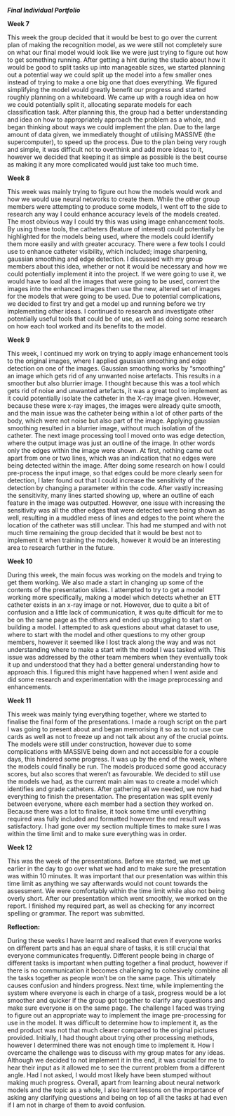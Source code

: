 ***Final Individual Portfolio***



**Week 7**

This week the group decided that it would be best to go over the current plan of making the recognition model, as we were still not completely sure on what our final model would look like we were just trying to figure out how to get something running. After getting a hint during the studio about how it would be good to split tasks up into manageable sizes, we started planning out a potential way we could split up the model into a few smaller ones instead of trying to make a one big one that does everything. We figured simplifying the model would greatly benefit our progress and started roughly planning on a whiteboard. We came up with a rough idea on how we could potentially split it, allocating separate models for each classification task. After planning this, the group had a better understanding and idea on how to appropriately approach the problem as a whole, and began thinking about ways we could implement the plan. Due to the large amount of data given, we immediately thought of utilising MASSIVE (the supercomputer), to speed up the process. Due to the plan being very rough and simple, it was difficult not to overthink and add more ideas to it, however we decided that keeping it as simple as possible is the best course as making it any more complicated would just take too much time.





 **Week 8**
 
This week was mainly trying to figure out how the models would work and how we would use neural networks to create them. While the other group members were attempting to produce some models, I went off to the side to research any way I could enhance accuracy levels of the models created. The most obvious way I could try this was using image enhancement tools. By using these tools, the catheters (feature of interest) could potentially be highlighted for the models being used, where the models could identify them more easily and with greater accuracy. There were a few tools I could use to enhance catheter visibility, which included; image sharpening, gaussian smoothing and edge detection. I discussed with my group members about this idea, whether or not it would be necessary and how we could potentially implement it into the project. If we were going to use it, we would have to load all the images that were going to be used, convert the images into the enhanced images then use the new, altered set of images for the models that were going to be used. Due to potential complications, we decided to first try and get a model up and running before we try implementing other ideas. I continued to research and investigate other potentially useful tools that could be of use, as well as doing some research on how each tool worked and its benefits to the model.


**Week 9**

This week, I continued my work on trying to apply image enhancement tools to the original images, where I applied gaussian smoothing and edge detection on one of the images. Gaussian smoothing works by “smoothing” an image which gets rid of any unwanted noise artefacts. This results in a smoother but also blurrier image. I thought because this was a tool which gets rid of noise and unwanted artefacts, it was a great tool to implement as it could potentially isolate the catheter in the X-ray image given. However, because these were x-ray images, the images were already quite smooth, and the main issue was the catheter being within a lot of other parts of the body, which were not noise but also part of the image. Applying gaussian smoothing resulted in a blurrier image, without much isolation of the catheter. The next image processing tool I moved onto was edge detection, where the output image was just an outline of the image. In other words only the edges within the image were shown. At first, nothing came out apart from one or two lines, which was an indication that no edges were being detected within the image. After doing some research on how I could pre-process the input image, so that edges could be more clearly seen for detection, I later found out that I could increase the sensitivity of the detection by changing a parameter within the code. After vastly increasing the sensitivity, many lines started showing up, where an outline of each feature in the image was outputted. However, one issue with increasing the sensitivity was all the other edges that were detected were being shown as well, resulting in a muddled mess of lines and edges to the point where the location of the catheter was still unclear. This had me stumped and with not much time remaining the group decided that it would be best not to implement it when training the models, however it would be an interesting area to research further in the future.  



**Week 10**

During this week, the main focus was working on the models and trying to get them working. We also made a start in changing up some of the contents of the presentation slides. I attempted to try to get a model working more specifically, making a model which detects whether an ETT catheter exists in an x-ray image or not. However, due to quite a bit of confusion and a little lack of communication, it was quite difficult for me to be on the same page as the others and ended up struggling to start on building a model. I attempted to ask questions about what dataset to use, where to start with the model and other questions to my other group members, however it seemed like I lost track along the way and was not understanding where to make a start with the model I was tasked with. This issue was addressed by the other team members when they eventually took it up and understood that they had a better general understanding how to approach this. I figured this might have happened when I went aside and did some research and experimentation with the image preprocessing and enhancements.  





**Week 11**

This week was mainly tying everything together, where we started to finalise the final form of the presentations. I made a rough script on the part I was going to present about and began memorising it so as to not use cue cards as well as not to freeze up and not talk about any of the crucial points. The models were still under construction, however due to some complications with MASSIVE being down and not accessible for a couple days, this hindered some progress. It was up by the end of the week, where the models could finally be run. The models produced some good accuracy scores, but also scores that weren’t as favourable. We decided to still use the models we had, as the current main aim was to create a model which identifies and grade catheters. After gathering all we needed, we now had everything to finish the presentation. The presentation was split evenly between everyone, where each member had a section they worked on. Because there was a lot to finalise, it took some time until everything required was fully included and formatted however the end result was satisfactory. I had gone over my section multiple times to make sure I was within the time limit and to make sure everything was in order.





**Week 12**

This was the week of the presentations. Before we started, we met up earlier in the day to go over what we had and to make sure the presentation was within 10 minutes. It was important that our presentation was within this time limit as anything we say afterwards would not count towards the assessment. We were comfortably within the time limit while also not being overly short. After our presentation which went smoothly, we worked on the report. I finished my required part, as well as checking for any incorrect spelling or grammar. The report was submitted.


**Reflection:**

During these weeks I have learnt and realised that even if everyone works on different parts and has an equal share of tasks, it is still crucial that everyone communicates frequently. Different people being in charge of different tasks is important when putting together a final product, however if there is no communication it becomes challenging to cohesively combine all the tasks together as people won’t be on the same page. This ultimately causes confusion and hinders progress. Next time, while implementing the system where everyone is each in charge of a task, progress would be a lot smoother and quicker if the group got together to clarify any questions and make sure everyone is on the same page. The challenge I faced was trying to figure out an appropriate way to implement the image pre-processing for use in the model. It was difficult to determine how to implement it, as the end product was not that much clearer compared to the original pictures provided. Initially, I had thought about trying other processing methods, however I determined there was not enough time to implement it. How I overcame the challenge was to discuss with my group mates for any ideas. Although we decided to not implement it in the end, it was crucial for me to hear their input as it allowed me to see the current problem from a different angle. Had I not asked, I would most likely have been stumped without making much progress. Overall, apart from learning about neural network models and the topic as a whole, I also learnt lessons on the importance of asking any clarifying questions and being on top of all the tasks at had even if I am not in charge of them to avoid confusion.   
